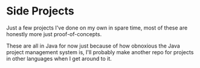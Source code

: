 # Side Projects
Just a few projects I've done on my own in spare time, most of these are honestly more just proof-of-concepts.

These are all in Java for now just because of how obnoxious the Java project management system is, I'll probably make another repo for projects in other languages when I get around to it.
